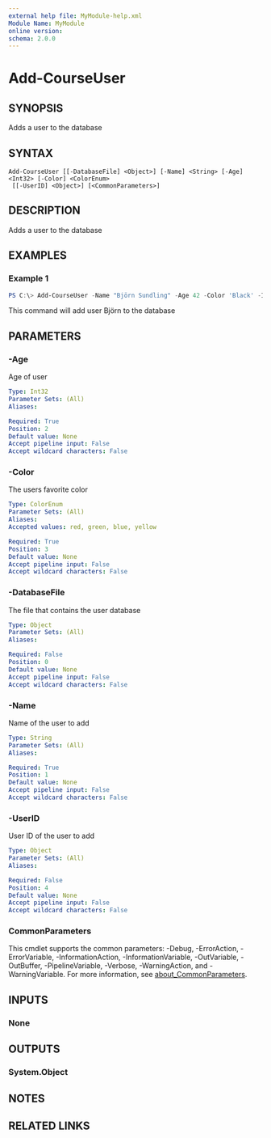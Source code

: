 ```yaml
---
external help file: MyModule-help.xml
Module Name: MyModule
online version:
schema: 2.0.0
---
```


# Add-CourseUser

## SYNOPSIS
Adds a user to the database

## SYNTAX

```
Add-CourseUser [[-DatabaseFile] <Object>] [-Name] <String> [-Age] <Int32> [-Color] <ColorEnum>
 [[-UserID] <Object>] [<CommonParameters>]
```

## DESCRIPTION
Adds a user to the database

## EXAMPLES

### Example 1
```powershell
PS C:\> Add-CourseUser -Name "Björn Sundling" -Age 42 -Color 'Black' -ID 666
```

This command will add user Björn to the database

## PARAMETERS

### -Age
Age of user

```yaml
Type: Int32
Parameter Sets: (All)
Aliases:

Required: True
Position: 2
Default value: None
Accept pipeline input: False
Accept wildcard characters: False
```

### -Color
The users favorite color

```yaml
Type: ColorEnum
Parameter Sets: (All)
Aliases:
Accepted values: red, green, blue, yellow

Required: True
Position: 3
Default value: None
Accept pipeline input: False
Accept wildcard characters: False
```

### -DatabaseFile
The file that contains the user database

```yaml
Type: Object
Parameter Sets: (All)
Aliases:

Required: False
Position: 0
Default value: None
Accept pipeline input: False
Accept wildcard characters: False
```

### -Name
Name of the user to add

```yaml
Type: String
Parameter Sets: (All)
Aliases:

Required: True
Position: 1
Default value: None
Accept pipeline input: False
Accept wildcard characters: False
```

### -UserID
User ID of the user to add

```yaml
Type: Object
Parameter Sets: (All)
Aliases:

Required: False
Position: 4
Default value: None
Accept pipeline input: False
Accept wildcard characters: False
```

### CommonParameters
This cmdlet supports the common parameters: -Debug, -ErrorAction, -ErrorVariable, -InformationAction, -InformationVariable, -OutVariable, -OutBuffer, -PipelineVariable, -Verbose, -WarningAction, and -WarningVariable. For more information, see [about_CommonParameters](http://go.microsoft.com/fwlink/?LinkID=113216).

## INPUTS

### None

## OUTPUTS

### System.Object
## NOTES

## RELATED LINKS
